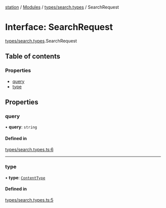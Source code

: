 [station](../README.md) / [Modules](../modules.md) / [types/search.types](../modules/types_search_types.md) / SearchRequest

# Interface: SearchRequest

[types/search.types](../modules/types_search_types.md).SearchRequest

## Table of contents

### Properties

- [query](types_search_types.SearchRequest.md#query)
- [type](types_search_types.SearchRequest.md#type)

## Properties

### query

• **query**: `string`

#### Defined in

[types/search.types.ts:6](https://github.com/kiotosi/station/blob/f3aa893/types/search.types.ts#L6)

___

### type

• **type**: [`ContentType`](../modules/types_post_types.md#contenttype)

#### Defined in

[types/search.types.ts:5](https://github.com/kiotosi/station/blob/f3aa893/types/search.types.ts#L5)

